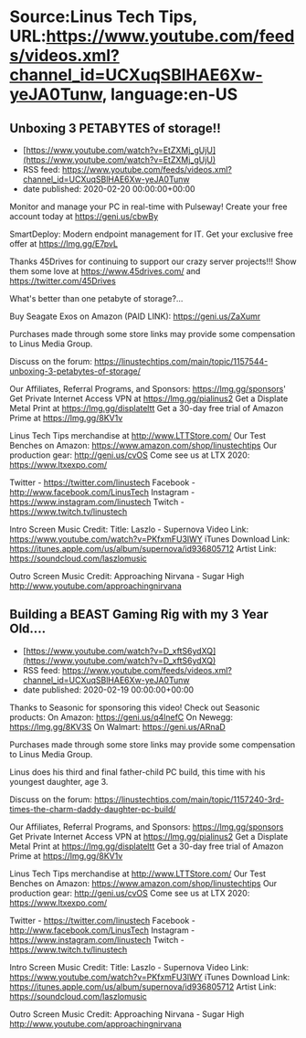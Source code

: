 # Source:Linus Tech Tips, URL:https://www.youtube.com/feeds/videos.xml?channel_id=UCXuqSBlHAE6Xw-yeJA0Tunw, language:en-US

## Unboxing 3 PETABYTES of storage!!
 - [https://www.youtube.com/watch?v=EtZXMj_gUjU](https://www.youtube.com/watch?v=EtZXMj_gUjU)
 - RSS feed: https://www.youtube.com/feeds/videos.xml?channel_id=UCXuqSBlHAE6Xw-yeJA0Tunw
 - date published: 2020-02-20 00:00:00+00:00

Monitor and manage your PC in real-time with Pulseway! Create your free account today at https://geni.us/cbwBy

SmartDeploy: Modern endpoint management for IT. Get your exclusive free offer at https://lmg.gg/E7pvL

Thanks 45Drives for continuing to support our crazy server projects!!! Show them some love at https://www.45drives.com/ and https://twitter.com/45Drives

What's better than one petabyte of storage?...

Buy Seagate Exos on Amazon (PAID LINK): https://geni.us/ZaXumr

Purchases made through some store links may provide some compensation to Linus Media Group.

Discuss on the forum: https://linustechtips.com/main/topic/1157544-unboxing-3-petabytes-of-storage/

Our Affiliates, Referral Programs, and Sponsors: https://lmg.gg/sponsors'
Get Private Internet Access VPN at https://lmg.gg/pialinus2
Get a Displate Metal Print at https://lmg.gg/displateltt
Get a 30-day free trial of Amazon Prime at https://lmg.gg/8KV1v

Linus Tech Tips merchandise at http://www.LTTStore.com/ 
Our Test Benches on Amazon: https://www.amazon.com/shop/linustechtips 
Our production gear: http://geni.us/cvOS
Come see us at LTX 2020: https://www.ltxexpo.com/

Twitter - https://twitter.com/linustech
Facebook - http://www.facebook.com/LinusTech
Instagram - https://www.instagram.com/linustech
Twitch - https://www.twitch.tv/linustech 

Intro Screen Music Credit:
Title: Laszlo - Supernova
Video Link: https://www.youtube.com/watch?v=PKfxmFU3lWY
iTunes Download Link: https://itunes.apple.com/us/album/supernova/id936805712
Artist Link: https://soundcloud.com/laszlomusic

Outro Screen Music Credit: Approaching Nirvana - Sugar High http://www.youtube.com/approachingnirvana

## Building a BEAST Gaming Rig with my 3 Year Old....
 - [https://www.youtube.com/watch?v=D_xftS6ydXQ](https://www.youtube.com/watch?v=D_xftS6ydXQ)
 - RSS feed: https://www.youtube.com/feeds/videos.xml?channel_id=UCXuqSBlHAE6Xw-yeJA0Tunw
 - date published: 2020-02-19 00:00:00+00:00

Thanks to Seasonic for sponsoring this video! Check out Seasonic products:
On Amazon: https://geni.us/q4lnefC
On Newegg: https://lmg.gg/8KV3S
On Walmart: https://geni.us/ARnaD

Purchases made through some store links may provide some compensation to Linus Media Group.

Linus does his third and final father-child PC build, this time with his youngest daughter, age 3.

Discuss on the forum: https://linustechtips.com/main/topic/1157240-3rd-times-the-charm-daddy-daughter-pc-build/

Our Affiliates, Referral Programs, and Sponsors: https://lmg.gg/sponsors
Get Private Internet Access VPN at https://lmg.gg/pialinus2
Get a Displate Metal Print at https://lmg.gg/displateltt
Get a 30-day free trial of Amazon Prime at https://lmg.gg/8KV1v

Linus Tech Tips merchandise at http://www.LTTStore.com/ 
Our Test Benches on Amazon: https://www.amazon.com/shop/linustechtips 
Our production gear: http://geni.us/cvOS
Come see us at LTX 2020: https://www.ltxexpo.com/

Twitter - https://twitter.com/linustech
Facebook - http://www.facebook.com/LinusTech
Instagram - https://www.instagram.com/linustech
Twitch - https://www.twitch.tv/linustech 

Intro Screen Music Credit:
Title: Laszlo - Supernova
Video Link: https://www.youtube.com/watch?v=PKfxmFU3lWY
iTunes Download Link: https://itunes.apple.com/us/album/supernova/id936805712
Artist Link: https://soundcloud.com/laszlomusic

Outro Screen Music Credit: Approaching Nirvana - Sugar High http://www.youtube.com/approachingnirvana


